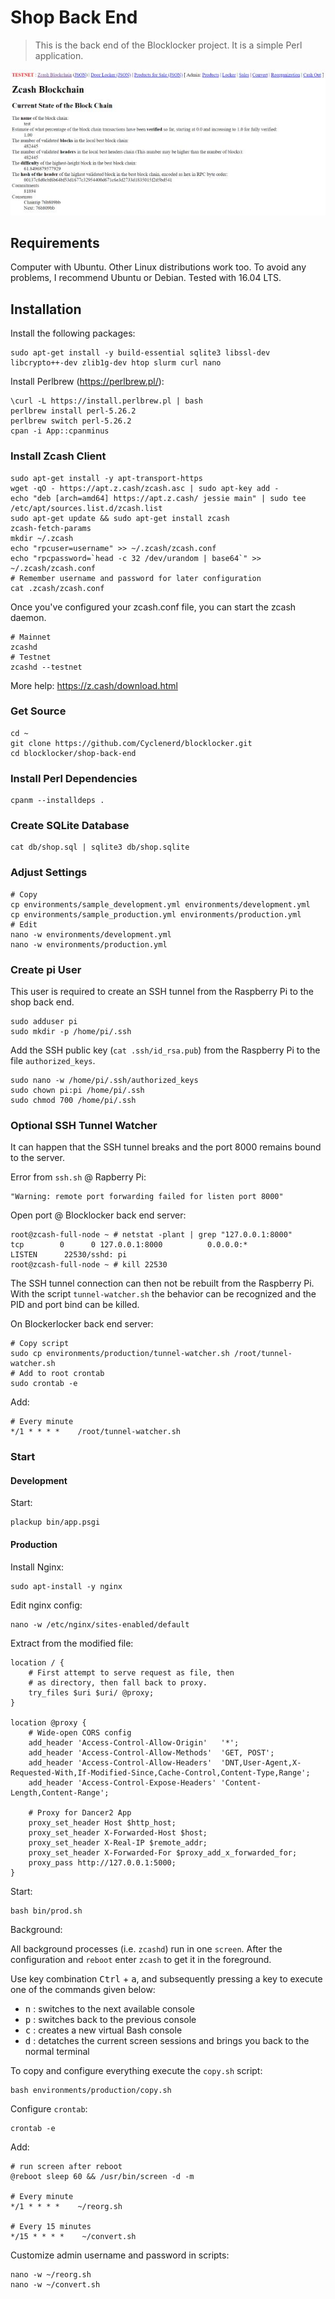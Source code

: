 # Shop Back End

> This is the back end of the Blocklocker project. It is a simple Perl application.

![Back End](../images/back-end.jpg)

## Requirements

Computer with Ubuntu. Other Linux distributions work too. To avoid any problems, I recommend Ubuntu or Debian. Tested with 16.04 LTS.

## Installation

Install the following packages:

    sudo apt-get install -y build-essential sqlite3 libssl-dev libcrypto++-dev zlib1g-dev htop slurm curl nano


Install Perlbrew (https://perlbrew.pl/):

    \curl -L https://install.perlbrew.pl | bash
    perlbrew install perl-5.26.2
    perlbrew switch perl-5.26.2
    cpan -i App::cpanminus

### Install Zcash Client

    sudo apt-get install -y apt-transport-https
    wget -qO - https://apt.z.cash/zcash.asc | sudo apt-key add -
    echo "deb [arch=amd64] https://apt.z.cash/ jessie main" | sudo tee /etc/apt/sources.list.d/zcash.list
    sudo apt-get update && sudo apt-get install zcash
    zcash-fetch-params
    mkdir ~/.zcash
    echo "rpcuser=username" >> ~/.zcash/zcash.conf
    echo "rpcpassword=`head -c 32 /dev/urandom | base64`" >> ~/.zcash/zcash.conf
    # Remember username and password for later configuration
    cat .zcash/zcash.conf

Once you've configured your zcash.conf file, you can start the zcash daemon.

    # Mainnet
    zcashd
    # Testnet
    zcashd --testnet

More help: https://z.cash/download.html

### Get Source

    cd ~
    git clone https://github.com/Cyclenerd/blocklocker.git
    cd blocklocker/shop-back-end

### Install Perl Dependencies

    cpanm --installdeps .

### Create SQLite Database

    cat db/shop.sql | sqlite3 db/shop.sqlite

### Adjust Settings

    # Copy
    cp environments/sample_development.yml environments/development.yml
    cp environments/sample_production.yml environments/production.yml
    # Edit
    nano -w environments/development.yml
    nano -w environments/production.yml

### Create pi User

This user is required to create an SSH tunnel from the Raspberry Pi to the shop back end.

```
sudo adduser pi
sudo mkdir -p /home/pi/.ssh
```

Add the SSH public key (`cat .ssh/id_rsa.pub`) from the Raspberry Pi to the file `authorized_keys`.

```
sudo nano -w /home/pi/.ssh/authorized_keys
sudo chown pi:pi /home/pi/.ssh
sudo chmod 700 /home/pi/.ssh
```

### Optional SSH Tunnel Watcher

It can happen that the SSH tunnel breaks and the port 8000 remains bound to the server.

Error from `ssh.sh` @ Rapberry Pi:

```
"Warning: remote port forwarding failed for listen port 8000"
```

Open port @ Blocklocker back end server:

```
root@zcash-full-node ~ # netstat -plant | grep "127.0.0.1:8000"
tcp        0      0 127.0.0.1:8000          0.0.0.0:*               LISTEN      22530/sshd: pi
root@zcash-full-node ~ # kill 22530
```

The SSH tunnel connection can then not be rebuilt from the Raspberry Pi.
With the script `tunnel-watcher.sh` the behavior can be recognized and the PID and port bind can be killed.


On Blockerlocker back end server:

```
# Copy script
sudo cp environments/production/tunnel-watcher.sh /root/tunnel-watcher.sh
# Add to root crontab
sudo crontab -e
```

Add:

```
# Every minute
*/1 * * * *    /root/tunnel-watcher.sh
```

### Start

#### Development

Start:

    plackup bin/app.psgi

#### Production

Install Nginx:

    sudo apt-install -y nginx

Edit nginx config:

    nano -w /etc/nginx/sites-enabled/default

Extract from the modified file:

```
location / {
    # First attempt to serve request as file, then
    # as directory, then fall back to proxy.
    try_files $uri $uri/ @proxy;
}

location @proxy {
    # Wide-open CORS config
    add_header 'Access-Control-Allow-Origin'   '*';
    add_header 'Access-Control-Allow-Methods'  'GET, POST';
    add_header 'Access-Control-Allow-Headers'  'DNT,User-Agent,X-Requested-With,If-Modified-Since,Cache-Control,Content-Type,Range';
    add_header 'Access-Control-Expose-Headers' 'Content-Length,Content-Range';
    
    # Proxy for Dancer2 App
    proxy_set_header Host $http_host;
    proxy_set_header X-Forwarded-Host $host;
    proxy_set_header X-Real-IP $remote_addr;
    proxy_set_header X-Forwarded-For $proxy_add_x_forwarded_for;
    proxy_pass http://127.0.0.1:5000;
}
```

Start:

    bash bin/prod.sh

Background:

All background processes (i.e. `zcashd`) run in one `screen`.
After the configuration and `reboot` enter `zcash` to get it in the foreground.

Use key combination <kbd>Ctrl</kbd> + <kbd>a</kbd>, and subsequently pressing a key to execute one of the commands given below:

* <kbd>n</kbd> : switches to the next available console
* <kbd>p</kbd> : switches back to the previous console
* <kbd>c</kbd> : creates a new virtual Bash console
* <kbd>d</kbd> : detatches the current screen sessions and brings you back to the normal terminal

To copy and configure everything execute the `copy.sh` script:

    bash environments/production/copy.sh

Configure `crontab`:

    crontab -e

Add:

```
# run screen after reboot
@reboot sleep 60 && /usr/bin/screen -d -m

# Every minute
*/1 * * * *    ~/reorg.sh

# Every 15 minutes
*/15 * * * *    ~/convert.sh
```

Customize admin username and password in scripts:

    nano -w ~/reorg.sh
    nano -w ~/convert.sh
